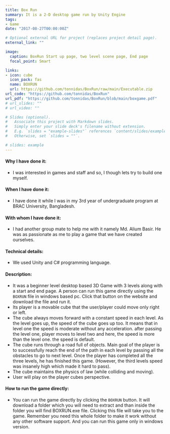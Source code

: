 ```yaml
---
title: Box Run
summary: It is a 2-D desktop game run by Unity Engine 
tags:
- Game
date: "2017-08-27T00:00:00Z"

# Optional external URL for project (replaces project detail page).
external_link: ""

image:
  caption: BoxRun Start up page, two level scene page, End page
  focal_point: Smart

links:
- icon: cube
  icon_pack: fas
  name: BOXRUN
  url: https://github.com/tonnidas/BoxRun/raw/main/Executable.zip
url_code: "https://github.com/tonnidas/BoxRun"
url_pdf: "https://github.com/tonnidas/BoxRun/blob/main/boxgame.pdf"
# url_slides: ""
# url_video: ""

# Slides (optional).
#   Associate this project with Markdown slides.
#   Simply enter your slide deck's filename without extension.
#   E.g. `slides = "example-slides"` references `content/slides/example-slides.md`.
#   Otherwise, set `slides = ""`.

# slides: example
---
```


#### Why I have done it:
- I was interested in games and staff and so, I though lets try to build one myself.  

#### When I have done it: 
- I have done it while I was in my 3rd year of undergraduate program at BRAC University, Bangladesh.

#### With whom I have done it:
- I had another group mate to help me with it namely Md. Alium Basir. He was as passionate as me to play a game that we have created ourselves. 

#### Technical details: 
- We used Unity and C# programming language.

#### Description:
- It was a beginner level desktop based 3D Game with 3 levels along with a start and end page. A person can run this game directly using the `BOXRUN` file in windows based pc. Click that button on the website and download the file and run it. 
- Its player is a movable cube that the user/player could move only right or left. 
- The cube always moves forward with a constant speed in each level. As the level goes up, the speed of the cube goes up too. It means that in level one the speed is moderate without any acceleration. after passing the level one, player moves to level two and here, the speed is more than the level one. the speed is default.
- The cube runs through a road full of objects. Main goal of the player is to successfully reach the end of the path in each level by passing all the obstacles to go to next level. Once the player has completed all the three levels, he has finished this game. (However, the third levels speed was insanely high which made it hard to pass).
- The cube maintains the physics of law (while colliding and moving).
- User will play on the player cubes perspective.

#### How to run the game directly: 
- You can run the game directly by clicking the `BOXRUN` button. It will download a folder which you will need to extract and than inside the folder you will find BOXRUN.exe file. Clicking this file will take you to the game. Remember you need this whole folder to make it work without any other software support. And you can run this game only in windows version. 